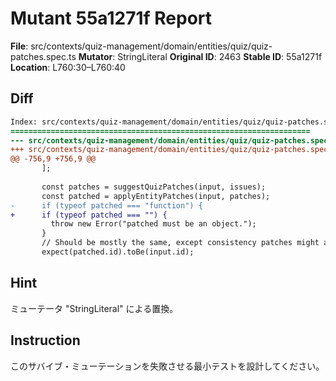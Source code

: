 # Mutant 55a1271f Report

**File**: src/contexts/quiz-management/domain/entities/quiz/quiz-patches.spec.ts
**Mutator**: StringLiteral
**Original ID**: 2463
**Stable ID**: 55a1271f
**Location**: L760:30–L760:40

## Diff

```diff
Index: src/contexts/quiz-management/domain/entities/quiz/quiz-patches.spec.ts
===================================================================
--- src/contexts/quiz-management/domain/entities/quiz/quiz-patches.spec.ts	original
+++ src/contexts/quiz-management/domain/entities/quiz/quiz-patches.spec.ts	mutated #2463
@@ -756,9 +756,9 @@
       ];
 
       const patches = suggestQuizPatches(input, issues);
       const patched = applyEntityPatches(input, patches);
-      if (typeof patched === "function") {
+      if (typeof patched === "") {
         throw new Error("patched must be an object.");
       }
       // Should be mostly the same, except consistency patches might apply
       expect(patched.id).toBe(input.id);
```

## Hint

ミューテータ "StringLiteral" による置換。

## Instruction

このサバイブ・ミューテーションを失敗させる最小テストを設計してください。
